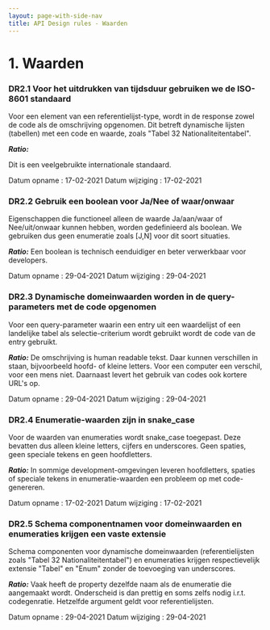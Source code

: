 ```yaml
---
layout: page-with-side-nav
title: API Design rules - Waarden
---
```


# 1. Waarden

### DR2.1 Voor het uitdrukken van tijdsduur gebruiken we de ISO-8601 standaard
Voor een element van een referentielijst-type, wordt in de response zowel de code als de omschrijving opgenomen. Dit betreft dynamische lijsten (tabellen) met een code en waarde, zoals "Tabel 32 Nationaliteitentabel".

_**Ratio:**_

Dit is een veelgebruikte internationale standaard.

Datum opname : 17-02-2021
Datum wijziging : 17-02-2021

### DR2.2 Gebruik een boolean voor Ja/Nee of waar/onwaar

Eigenschappen die functioneel alleen de waarde Ja/aan/waar of Nee/uit/onwaar kunnen hebben, worden gedefinieerd als boolean. We gebruiken dus geen enumeratie zoals [J,N] voor dit soort situaties.

_**Ratio:**_ Een boolean is technisch eenduidiger en beter verwerkbaar voor developers.

Datum opname : 29-04-2021
Datum wijziging : 29-04-2021

### DR2.3 Dynamische domeinwaarden worden in de query-parameters met de code opgenomen

Voor een query-parameter waarin een entry uit een waardelijst of een landelijke tabel als selectie-criterium wordt gebruikt wordt de code van de entry gebruikt.

_**Ratio:**_ De omschrijving is human readable tekst. Daar kunnen verschillen in staan, bijvoorbeeld hoofd- of kleine letters. Voor een computer een verschil, voor een mens niet. Daarnaast levert het gebruik van codes ook kortere URL's op.

Datum opname : 29-04-2021
Datum wijziging : 29-04-2021

### DR2.4 Enumeratie-waarden zijn in snake_case

Voor de waarden van enumeraties wordt snake_case toegepast. Deze bevatten dus alleen kleine letters, cijfers en underscores. Geen spaties, geen speciale tekens en geen hoofdletters.

_**Ratio:**_ In sommige development-omgevingen leveren hoofdletters, spaties of speciale tekens in enumeratie-waarden een probleem op met code-genereren.

Datum opname : 17-02-2021
Datum wijziging : 17-02-2021

### DR2.5 Schema componentnamen voor domeinwaarden en enumeraties krijgen een vaste extensie

Schema componenten voor dynamische domeinwaarden (referentielijsten zoals "Tabel 32 Nationaliteitentabel") en enumeraties krijgen respectievelijk extensie "Tabel" en "Enum" zonder de toevoeging van underscores.

_**Ratio:**_ Vaak heeft de property dezelfde naam als de enumeratie die aangemaakt wordt. Onderscheid is dan prettig en soms zelfs nodig i.r.t. codegenratie. Hetzelfde argument geldt voor referentielijsten.

Datum opname : 29-04-2021
Datum wijziging : 29-04-2021

